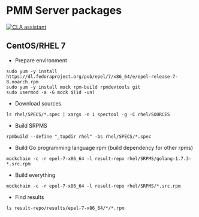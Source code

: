 # PMM Server packages
[![CLA assistant](https://cla-assistant.percona.com/readme/badge/percona/pmm-server-packaging)](https://cla-assistant.percona.com/percona/pmm-server-packaging)
## CentOS/RHEL 7
* Prepare environment
```
sudo yum -y install https://dl.fedoraproject.org/pub/epel/7/x86_64/e/epel-release-7-8.noarch.rpm
sudo yum -y install mock rpm-build rpmdevtools git
sudo usermod -a -G mock $(id -un)
```
* Download sources
```
ls rhel/SPECS/*.spec | xargs -n 1 spectool -g -C rhel/SOURCES
```
* Build SRPMS
```
rpmbuild --define "_topdir rhel" -bs rhel/SPECS/*.spec
```
* Build Go programming language rpm (build dependency for other rpms)
```
mockchain -c -r epel-7-x86_64 -l result-repo rhel/SRPMS/golang-1.7.3-*.src.rpm
```
* Build everything
```
mockchain -c -r epel-7-x86_64 -l result-repo rhel/SRPMS/*.src.rpm
```
* Find results
```
ls result-repo/results/epel-7-x86_64/*/*.rpm
```
